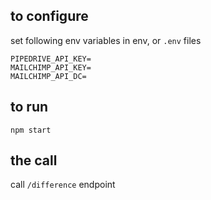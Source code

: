 

## to configure 

set following env variables in env, or `.env` files

```
PIPEDRIVE_API_KEY=
MAILCHIMP_API_KEY=
MAILCHIMP_API_DC=
```

## to run

`npm start`

## the call

call `/difference` endpoint